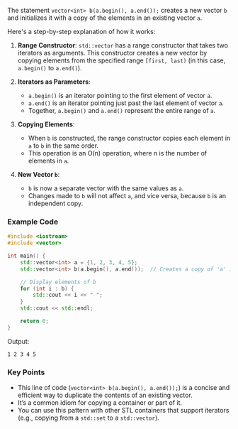 The statement `vector<int> b(a.begin(), a.end());` creates a new vector `b` and initializes it with a copy of the elements in an existing vector `a`.

Here's a step-by-step explanation of how it works:

1. **Range Constructor**: `std::vector` has a range constructor that takes two iterators as arguments. This constructor creates a new vector by copying elements from the specified range `[first, last)` (in this case, `a.begin()` to `a.end()`).

2. **Iterators as Parameters**:
   - `a.begin()` is an iterator pointing to the first element of vector `a`.
   - `a.end()` is an iterator pointing just past the last element of vector `a`.
   - Together, `a.begin()` and `a.end()` represent the entire range of `a`.

3. **Copying Elements**:
   - When `b` is constructed, the range constructor copies each element in `a` to `b` in the same order.
   - This operation is an O(n) operation, where n is the number of elements in `a`.

4. **New Vector `b`**:
   - `b` is now a separate vector with the same values as `a`.
   - Changes made to `b` will not affect `a`, and vice versa, because `b` is an independent copy.

### Example Code

```cpp
#include <iostream>
#include <vector>

int main() {
    std::vector<int> a = {1, 2, 3, 4, 5};
    std::vector<int> b(a.begin(), a.end());  // Creates a copy of 'a' in 'b'

    // Display elements of b
    for (int i : b) {
        std::cout << i << " ";
    }
    std::cout << std::endl;

    return 0;
}
```

Output:
```
1 2 3 4 5
```

### Key Points
- This line of code (`vector<int> b(a.begin(), a.end());`) is a concise and efficient way to duplicate the contents of an existing vector.
- It’s a common idiom for copying a container or part of it.
- You can use this pattern with other STL containers that support iterators (e.g., copying from a `std::set` to a `std::vector`).